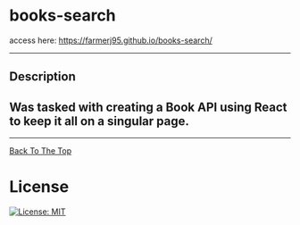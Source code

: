 # books-search


access here: https://farmerj95.github.io/books-search/

---
## Description

Was tasked with creating a Book API using React to keep it all on a singular page.
---

  ---
  
  
[Back To The Top](#)

# License
[![License: MIT](https://img.shields.io/badge/License-MIT-yellow.svg)](https://opensource.org/licenses/MIT)